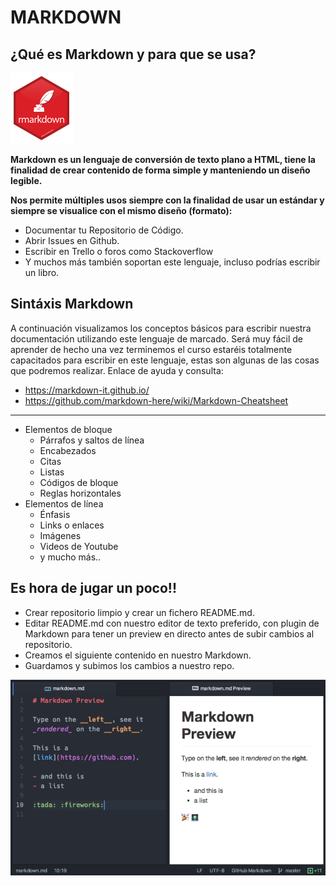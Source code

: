# MARKDOWN

## ¿Qué es Markdown y para que se usa?

![](images/markdown-logo.png)

**Markdown es un lenguaje de conversión de texto plano a HTML, tiene la finalidad de crear contenido de forma simple  y manteniendo un diseño legible.**

**Nos permite múltiples usos siempre con la finalidad de usar un estándar y siempre se visualice con el mismo diseño (formato):**

- Documentar tu Repositorio de Código.
- Abrir Issues en Github.
- Escribir en Trello o foros como Stackoverflow
- Y muchos más también soportan este lenguaje, incluso podrías escribir un libro.

## Sintáxis Markdown

A continuación visualizamos los conceptos básicos para escribir nuestra documentación utilizando este lenguaje de marcado. Será muy fácil de aprender de hecho una vez terminemos el curso estaréis totalmente capacitados para escribir en este lenguaje, estas son algunas de las cosas que podremos realizar.
Enlace de ayuda y consulta:
- https://markdown-it.github.io/
- https://github.com/markdown-here/wiki/Markdown-Cheatsheet

--------
- Elementos de bloque
    - Párrafos y saltos de línea
    - Encabezados
    - Citas
    - Listas
    - Códigos de bloque
    - Reglas horizontales
- Elementos de línea
    - Énfasis
    - Links o enlaces
    - Imágenes
    - Videos de Youtube
    - y mucho más..

## Es hora de jugar un poco!!

- Crear repositorio limpio y crear un fichero README.md.
- Editar README.md con nuestro editor de texto preferido, con plugin de Markdown para tener un preview en directo antes de subir cambios al repositorio.
- Creamos el siguiente contenido en nuestro Markdown.
- Guardamos y subimos los cambios a nuestro repo.

![](images/markdown-1.png)
